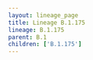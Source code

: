 ```yaml
---
layout: lineage_page
title: Lineage B.1.175
lineage: B.1.175
parent: B.1
children: ['B.1.175']
---
```

